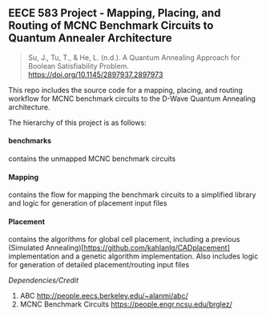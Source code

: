 ## EECE 583 Project - Mapping, Placing, and Routing of MCNC Benchmark Circuits to Quantum Annealer Architecture

>Su, J., Tu, T., & He, L. (n.d.). A Quantum Annealing Approach for Boolean Satisfiability Problem. https://doi.org/10.1145/2897937.2897973

This repo includes the source code for a mapping, placing, and routing workflow for MCNC benchmark circuits to the D-Wave Quantum Annealing architecture. 

The hierarchy of this project is as follows:

#### benchmarks
contains the unmapped MCNC benchmark circuits

#### Mapping
contains the flow for mapping the benchmark circuits to a simplified library and logic for generation of placement input files

#### Placement
contains the algorithms for global cell placement, including a previous (Simulated Annealing)[https://github.com/kahlanlg/CADplacement] implementation and a genetic algorithm implementation. Also includes logic for generation of detailed placement/routing input files

_Dependencies/Credit_
1. ABC http://people.eecs.berkeley.edu/~alanmi/abc/
2. MCNC Benchmark Circuits https://people.engr.ncsu.edu/brglez/
